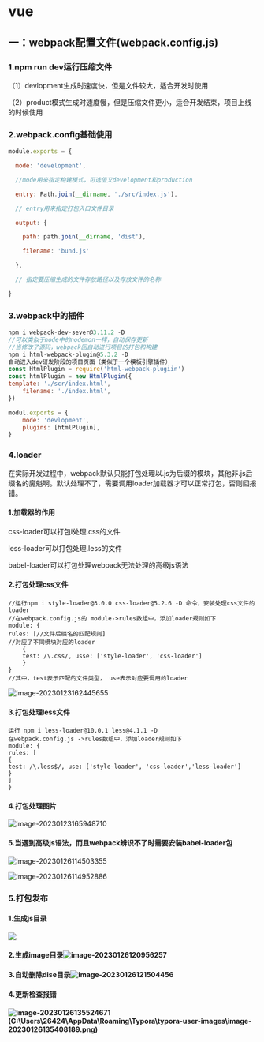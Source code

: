 # vue

## 一：webpack配置文件(webpack.config.js)

### 1.npm run dev运行压缩文件

（1）devlopment生成时速度快，但是文件较大，适合开发时使用

（2）product模式生成时速度慢，但是压缩文件更小，适合开发结束，项目上线的时候使用

### 2.webpack.config基础使用

```js
module.exports = {

  mode: 'development',

  //mode用来指定构建模式，可选值又development和production

  entry: Path.join(__dirname, './src/index.js'),

  // entry用来指定打包入口文件目录

  output: {

​    path: path.join(__dirname, 'dist'),

​    filename: 'bund.js'

  },

  // 指定要压缩生成的文件存放路径以及存放文件的名称

}
```

### 3.webpack中的插件

```js
npm i webpack-dev-sever@3.11.2 -D     
//可以类似于node中的nodemon一样，自动保存更新
//当修改了源码，webpack回自动进行项目的打包和构建
npm i html-webpack-plugin@5.3.2 -D
自动进入dev研发阶段的项目页面（类似于一个模板引擎插件）
const HtmlPlugin = require('html-webpack-plugiin')
const htmlPlugin = new HtmlPlugin({
template: './scr/index.html',
    filename: './index.html',
})

modul.exports = {
    mode: 'devlopment',
    plugins: [htmlPlugin],
}
```

###  4.loader

在实际开发过程中，webpack默认只能打包处理以.js为后缀的模块，其他非.js后缀名的魔魁啊。默认处理不了，需要调用loader加载器才可以正常打包，否则回报错。

#### 1.加载器的作用

css-loader可以打包i处理.css的文件

less-loader可以打包处理.less的文件

babel-loader可以打包处理webpack无法处理的高级js语法

####  2.打包处理css文件

```
//运行npm i style-loader@3.0.0 css-loader@5.2.6 -D 命令，安装处理css文件的loader
//在webpack.config.js的 module->rules数组中，添加loader规则如下
module: {
rules: [//文件后缀名的匹配规则]
//对应了不同模块对应的loader
	{
	test: /\.css/, usse: ['style-loader', 'css-loader']
	}
}
//其中，test表示匹配的文件类型， use表示对应要调用的loader
```

![image-20230123162445655](C:\Users\26424\AppData\Roaming\Typora\typora-user-images\image-20230123162445655.png)

####  3.打包处理less文件

```
运行 npm i less-loader@10.0.1 less@4.1.1 -D
在webpack.config.js ->rules数组中，添加loader规则如下
module: {
rules: [
{
test: /\.less$/, use: ['style-loader', 'css-loader','less-loader']
}
]
}
```

#### 4.打包处理图片

![image-20230123165948710](C:\Users\26424\AppData\Roaming\Typora\typora-user-images\image-20230123165948710.png)

#### 5.当遇到高级js语法，而且webpack辨识不了时需要安装babel-loader包

![image-20230126114503355](C:\Users\26424\AppData\Roaming\Typora\typora-user-images\image-20230126114503355.png)

![image-20230126114952886](C:\Users\26424\AppData\Roaming\Typora\typora-user-images\image-20230126114952886.png)

### 5.打包发布

#### 1.生成js目录

![](C:\Users\26424\AppData\Roaming\Typora\typora-user-images\image-20230126120757028.png)

#### 2.生成image目录![image-20230126120956257](C:\Users\26424\AppData\Roaming\Typora\typora-user-images\image-20230126120956257.png)

#### 3.自动删除dise目录![image-20230126121504456](C:\Users\26424\AppData\Roaming\Typora\typora-user-images\image-20230126121504456.png)

#### 4.更新检查报错

#### ![image-20230126135524671](C:\Users\26424\AppData\Roaming\Typora\typora-user-images\image-20230126135524671.png)(C:\Users\26424\AppData\Roaming\Typora\typora-user-images\image-20230126135408189.png)